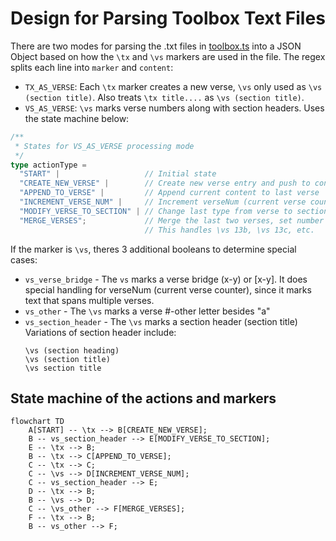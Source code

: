 # Design for Parsing Toolbox Text Files

There are two modes for parsing the .txt files in [toolbox.ts](../src/toolbox.ts) into a JSON Object based on how the `\tx` and `\vs` markers are used in the file.
The regex splits each line into `marker` and `content`:
* `TX_AS_VERSE`: Each `\tx` marker creates a new verse, `\vs` only used as `\vs (section title)`.
                 Also treats `\tx title....` as `\vs (section title)`.
* `VS_AS_VERSE`: `\vs` marks verse numbers along with section headers. Uses the state machine below:

```typescript
/**
 * States for VS_AS_VERSE processing mode
 */
type actionType =
  "START" |                   // Initial state
  "CREATE_NEW_VERSE" |        // Create new verse entry and push to content[]
  "APPEND_TO_VERSE" |         // Append current content to last verse
  "INCREMENT_VERSE_NUM" |     // Increment verseNum (current verse counter)
  "MODIFY_VERSE_TO_SECTION" | // Change last type from verse to section section
  "MERGE_VERSES";             // Merge the last two verses, set number = verseNum - 1
                              // This handles \vs 13b, \vs 13c, etc.
```

If the marker is `\vs`, theres 3 additional booleans to determine special cases:
* `vs_verse_bridge` - The `vs` marks a verse bridge (x-y) or [x-y]. It does special handling for verseNum (current verse counter), since it marks text that spans multiple verses.
* `vs_other` - The `\vs` marks a verse #-other letter besides "a"
* `vs_section_header` - The `\vs` marks a section header (section title)
    Variations of section header include:
    ```
    \vs (section heading)
    \vs (section title)
    \vs section title
     ```

## State machine of the actions and markers
```mermaid
flowchart TD
    A[START] -- \tx --> B[CREATE_NEW_VERSE];
    B -- vs_section_header --> E[MODIFY_VERSE_TO_SECTION];
    E -- \tx --> B;
    B -- \tx --> C[APPEND_TO_VERSE];
    C -- \tx --> C;
    C -- \vs --> D[INCREMENT_VERSE_NUM];
    C -- vs_section_header --> E;
    D -- \tx --> B;
    B -- \vs --> D;
    C -- \vs_other --> F[MERGE_VERSES];
    F -- \tx --> B;
    B -- vs_other --> F;
```